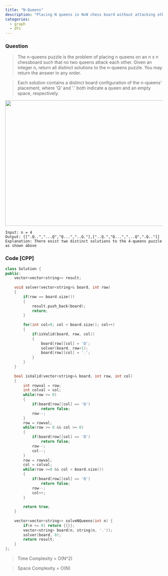 ```yaml
---
title: "N-Queens"
description: "Placing N queens in NxN chess board without attacking other queen"
categories:
  - graph
  - dfs
---
```


### Question

> The n-queens puzzle is the problem of placing n queens on an n x n chessboard such that no two queens attack each other. Given an integer n, return all distinct solutions to the n-queens puzzle. You may return the answer in any order.

> Each solution contains a distinct board configuration of the n-queens' placement, where 'Q' and '.' both indicate a queen and an empty space, respectively.

<img src="https://assets.leetcode.com/uploads/2020/11/13/queens.jpg" height=400px width=800px></img>

```
Input: n = 4
Output: [[".Q..","...Q","Q...","..Q."],["..Q.","Q...","...Q",".Q.."]]
Explanation: There exist two distinct solutions to the 4-queens puzzle as shown above
```

### Code [CPP]

```cpp
class Solution {
public:
    vector<vector<string>> result;
    
    void solver(vector<string>& board, int row)
    {
        if(row == board.size())
        {
            result.push_back(board);
            return;
        }
        
        for(int col=0; col < board.size(); col++)
        {
            if(isValid(board, row, col))
            {
                board[row][col] = 'Q';
                solver(board, row+1);
                board[row][col] = '.';
            }
        } 
    }
    
    bool isValid(vector<string>& board, int row, int col)
    {
        int rowval = row;
        int colval = col;
        while(row >= 0)
        {
            if(board[row][col] == 'Q')
                return false;
            row--;
        }
        row = rowval;
        while(row >= 0 && col >= 0)
        {
            if(board[row][col] == 'Q')
                return false;
            row--;
            col--;
        }
        row = rowval;
        col = colval;
        while(row >=0 && col < board.size())
        {
            if(board[row][col] == 'Q')
                return false;
            row--;
            col++;
        }
        
        return true;
    }
    
    vector<vector<string>> solveNQueens(int n) {
        if(n <= 0) return {{}};
        vector<string> board(n, string(n, '.'));
        solver(board, 0);
        return result;
    }
};
```


> Time Complexity = O(N^2)

> Space Complexity = O(N)
